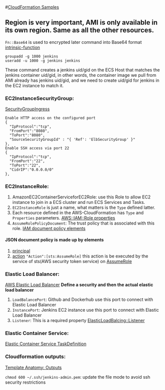 #[CloudFormation Samples](https://docs.aws.amazon.com/AWSCloudFormation/latest/UserGuide/cfn-sample-templates.html)

## Region is very important, AMI is only available in its own region. Same as all the other resources.

`Fn::Base64` is used to encrypted later command into Base64 format
[intrinsic-function](https://docs.aws.amazon.com/AWSCloudFormation/latest/UserGuide/intrinsic-function-reference.html)

```
groupadd -g 1000 jenkins
useradd -u 1000 -g jenkins jenkins
```
These command creates a jenkins uid/gid on the ECS Host that matches the jenkins container uid/gid, in other words,
the container image we pull from AMI already has jenkins uid/gid, and we need to create uid/gid for jenkins in the EC2
instance to match it.

### EC2InstanceSecurityGroup:
[SecurityGroupIngress](https://docs.aws.amazon.com/AWSCloudFormation/latest/UserGuide/aws-properties-ec2-security-group-rule.html)
```
Enable HTTP access on the configured port
{
  "IpProtocol":"tcp",
  "FromPort":"8080",
  "ToPort":"8080",
  "SourceSecurityGroupId" : "{ 'Ref': 'ElbSecurityGroup' }"
},
Enable SSH access via port 22
{
  "IpProtocol":"tcp",
  "FromPort":"22",
  "ToPort":"22",
  "CidrIP":"0.0.0.0/0"
},

```


### EC2InstanceRole:
1. AmazonEC2ContainerServiceforEC2Role: use this Role to allow EC2 instance to join in a ECS cluster and run ECS Services
and Tasks.
2. `EC2InstanceRole` is just a name, what matters is the `Type` defined latter.
3. Each resource defined in the AWS-CloudFormation has `Type` and `Properties` parameters.
[AWS::IAM::Role properties](https://docs.aws.amazon.com/AWSCloudFormation/latest/UserGuide/aws-resource-iam-role.html#w2ab1c21c10d133c37c11)
4. `AssumeRolePolicyDocument`: The trust policy that is associated with this role.
[IAM document policy elements](https://docs.aws.amazon.com//IAM/latest/UserGuide/reference_policies_elements.html)
#### JSON document policy is made up by elements
1. [principal](https://docs.aws.amazon.com//IAM/latest/UserGuide/reference_policies_elements_principal.html)
2. [action](https://docs.aws.amazon.com//IAM/latest/UserGuide/reference_policies_elements_action.html)
`"Action":[sts:AssumeRole]` this action is be executed by the service of sts(AWS security token service) on [AssumeRole](https://docs.aws.amazon.com/STS/latest/APIReference/API_AssumeRole.html)

### Elastic Load Balancer:
[AWS Elastic Load Balancer](https://docs.aws.amazon.com/AWSCloudFormation/latest/UserGuide/aws-properties-ec2-elb.html)
**Define a security and then the actual elastic load balancer**
1. `LoadBalancePort`: Github and Dockerhub use this port to connect with Elastic Load Balancer
2. `InstancePort`: Jenkins EC2 instance use this port to connect with Elastic Load Balancer
3. `Listener`: This is a required property [ElasticLoadBalcing::Listener](https://docs.aws.amazon.com/AWSCloudFormation/latest/UserGuide/aws-properties-ec2-elb-listener.html)

### Elastic Container Service:
[Elastic Container Service TaskDefinition](https://docs.aws.amazon.com/AWSCloudFormation/latest/UserGuide/aws-resource-ecs-taskdefinition.html)

### Cloudformation outputs:
[Template Anatomy: Outputs](https://docs.aws.amazon.com/AWSCloudFormation/latest/UserGuide/outputs-section-structure.html)

`chmod 600 ~/.ssh/jenkins-admin.pem`: update the file mode to avoid ssh security restrictions